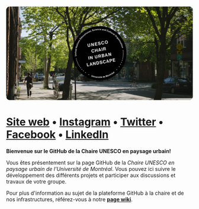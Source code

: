 ![UNESCO chair banner](https://raw.githubusercontent.com/CUPUM/.github/main/profile/beaudrymarchand-banner_borderless-20221024.svg)

# [Site web](https://www.unesco-studio.umontreal.ca/) • [Instagram](https://www.instagram.com/unesco.studio/) • [Twitter](https://twitter.com/unesco_studio) • [Facebook](https://www.facebook.com/unesco.studio/) • [LinkedIn](https://ca.linkedin.com/company/unesco.studio)

**Bienvenue sur le GitHub de la Chaire UNESCO en paysage urbain!**

Vous êtes présentement sur la page GitHub de la *Chaire UNESCO en paysage urbain de l’Université de Montréal*. Vous pouvez ici suivre le développement des différents projets et participer aux discussions et travaux de votre groupe.

Pour plus d'information au sujet de la plateforme GitHub à la chaire et de nos infrastructures, référez-vous à notre **[page wiki](https://github.com/CUPUM/.github/wiki)**.
